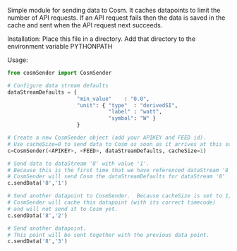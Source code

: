 Simple module for sending data to Cosm.
It caches datapoints to limit the number of API requests.
If an API request fails then the data is saved in the cache
and sent when the API request next succeeds.

Installation:
    Place this file in a directory.
    Add that directory to the environment variable PYTHONPATH

Usage:
```python
from cosmSender import CosmSender

# Configure data stream defaults
dataStreamDefaults = {
                      "min_value"    : "0.0",
                      "unit": { "type"  : "derivedSI",
                                "label" : "watt",
                                "symbol": "W" }
                      }

# Create a new CosmSender object (add your APIKEY and FEED id).
# Use cacheSize=0 to send data to Cosm as soon as it arrives at this script
c=CosmSender(<APIKEY>, <FEED>, dataStreamDefaults, cacheSize=1)

# Send data to dataStream '8' with value '1'.
# Because this is the first time that we have referenced dataStream '8', 
# CosmSender will send Cosm the dataStreamDefaults for dataStream '8'
c.sendData('8','1')

# Send another datapoint to CosmSender.  Because cacheSize is set to 1,
# CosmSender will cache this datapoint (with its correct timecode)
# and will not send it to Cosm yet.
c.sendData('8','2')

# Send another datapoint.
# This point will be sent together with the previous data point.
c.sendData('8','3')
```
